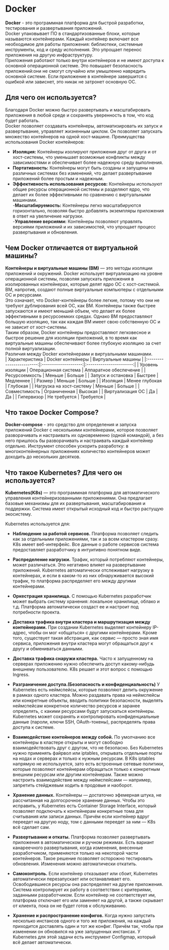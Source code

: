 # Docker

**Docker** - это программная платформа для быстрой разработки, тестирования и развертывания приложений.  
Docker упаковывает ПО в стандартизованные блоки, которые называются контейнерами. Каждый контейнер включает все необходимое для работы приложения: библиотеки, системные инструменты, код и среду исполнения. Это упрощает перенос приложения на другую инфраструктуру.  
Приложения работают только внутри контейнеров и не имеют доступа к основной операционной системе. Это повышает безопасность приложений:они не смогут случайно или умышленно навредить основной системе. Если приложение в контейнере завершится с ошибкой или зависнет, это никак не затронет основную ОС.  

## Для чего он используется?

Благодаря Docker можно быстро развертывать и масштабировать приложения в любой среде и сохранять уверенность в том, что код будет работать.  
Docker позволяет создавать контейнеры, автоматизировать их запуск и развертывание, управляет жизненным циклом. Он позволяет запускать множество контейнеров на одной хост-машине.
Преимущества использования Docker контейнеров:

- **Изоляция:** Контейнеры изолируют приложения друг от друга и от хост-системы, что уменьшает возможные конфликты между зависимостями и обеспечивает более надежную среду выполнения.  
- **Портативность:** Контейнеры могут быть созданы и запущены на различных системах без изменений, что делает развертывание приложений более простым и надежным.  
- **Эффективность использования ресурсов:** Контейнеры используют общие ресурсы операционной системы и разделяют ядро, что делает их более эффективными по сравнению с виртуальными машинами.  
-**Масштабируемость:** Контейнеры легко масштабируются горизонтально, позволяя быстро добавлять экземпляры приложения в ответ на увеличение нагрузки.  
-**Управление версиями:** Контейнеры позволяют управлять версиями приложений и их зависимостей, что упрощает процесс развертывания и обновления.  

## Чем Docker отличается от виртуальной машины?

**Контейнеры и виртуальные машины (ВМ)** — это методы изоляции приложений и окружений. Docker использует виртуализацию на уровне операционной системы, позволяя запускать приложения в изолированных контейнерах, которые делят ядро ОС с хост-системой. ВМ, напротив, создают полные виртуальные компьютеры с отдельными ОС и ресурсами.  
Это означает, что Docker-контейнеры более легкие, потому что они не требуют дублирования всей ОС, как ВМ. Контейнеры также быстрее запускаются и имеют меньший объем, что делает их более эффективными в ресурсоемких средах. Однако ВМ предоставляют большую изоляцию, так как каждая ВМ имеет свою собственную ОС и не зависит от хост-системы.  
Таким образом, Docker контейнеры предоставляют легковесное и быстрое решение для изоляции приложений, в то время как виртуальные машины обеспечивают более глубокую изоляцию за счет полной виртуализации.  
Различия между Docker контейнерами и виртуальными машинами.  
| Характеристика           | Docker контейнеры    | Виртуальные машины      |
|:------------------------:|:--------------------:|:-----------------------:|
| Уровень изоляции         | Операционная система | Аппаратное обеспечение  |
| Ресурсоемкость           | Меньше               | Больше                  |
| Запуск и остановка       | Быстрее              | Медленнее               |
| Размер                   | Меньше               | Больше                  |
| Изоляция                 | Менее глубокая       | Глубокая                |
| Нагрузка на хост-систему | Меньше               | Больше                  |
| Совместимость            | Ограниченная         | Высокая                 |
| Виртуализация ОС         | Да                   | Да                      |
| Гипервизор               | Не требуется         | Требуется               |

## Что такое Docker Compose?

**Docker-compose** - это средство для определения и запуска приложений Docker с несколькими контейнерами, которое позволяет разворачивать и настраивать их одновременно (одной командой), а без него пришлось бы разворачивать и настраивать каждый контейнер отдельно. Инструмент способен ускорить разработку: в многоконтейнерных приложениях количество контейнеров может доходить до нескольких десятков.  

## Что такое Kubernetes? Для чего он используется?

**Kubernetes(K8s)** — это программная платформа для автоматического управления контейнеризованными приложениями. Она предлагает базовые механизмы для их развертывания, масштабирования и поддержки. Система имеет открытый исходный код и быстро растущую экосистему.

Kubernetes используется для:

- **Наблюдение за работой сервисов.** Платформа позволяет следить как за отдельными приложениями, так и за всем кластером сразу. K8s имеет веб-интерфейс. Все данные о работе сервисов система предоставляет разработчику в интуитивно понятном виде.  

- **Распределение нагрузки.** Трафик, который потребляют контейнеры, может различаться. Это негативно влияет на развертывание приложений. Kubernetes автоматически отслеживает нагрузку в контейнерах, и если в каком-то из них обнаруживается высокий трафик, то платформа распределяет его между другими контейнерами.  

- **Оркестрация хранилища.** С помощью Kubernetes разработчик может выбрать систему хранения: локальное хранилище, облако и т.д. Платформа автоматически создаст ее и настроит под потребности проекта.  

- **Доставка трафика внутри кластера и маршрутизация между контейнерами.** При создании Kubernetes выделяет контейнеру IP-адрес, чтобы он мог «общаться» с другими контейнерами. Кроме того, существует такая абстракция, как сервис — просто зная имя сервиса, приложения внутри кластера могут обращаться друг к другу и обмениваться данными.  

- **Доставка трафика снаружи кластера.** Часто к запущенному на серверах приложению нужно обеспечить доступ какому-нибудь внешнему пользователю. K8s решает и этот вопрос с помощью Ingress.  

- **Разграничение доступа.(Безопасность и конфиденциальность)** У Kubernetes есть неймспейсы, которые позволяют делить окружение в рамках одного кластера. Можно раздавать права на неймспейсы или конкретные объекты, вводить политики безопасности, выделять неймспейсам конкретное количество ресурсов и заранее определять, с какими ресурсами будут запускаться контейнеры. Kubernetes может сохранять и контролировать конфиденциальные данные (пароли, ключи SSH, OAuth-токены), распределять права доступа к системе.

- **Взаимодействие контейнеров между собой.** По умолчанию все контейнеры в кластере открыты и могут свободно взаимодействовать друг с другом, что не безопасно. Без Kubernetes нужно применять файрвол или iptables, открывать отдельные порты на нодах и серверах и только к нужным ресурсам. В K8s iptables напрямую не используется, зато есть встроенные сетевые политики, которые позволяют контейнерам обращаться только к конкретным внешним ресурсам или другим контейнерам. Также можно настроить взаимодействие между неймспейсами — например, запретить стейджевым ходить в продовые и наоборот.  

- **Хранение данных.** Контейнеры — достаточно эфемерная штука, не рассчитанная на долгосрочное хранение данных. Чтобы это исправить, у Kubernetes есть Container Storage Interface, который позволяет подключать к контейнерам конкретные тома для считывания или записи данных. Причём если контейнер вдруг переедет на другую ноду, том с данными переедет за ним — K8s всё сделает сам.  

- **Развертывание и откаты.** Платформа позволяет развертывать приложения в автоматическом и ручном режимах. Есть вариант канареечного развертывания, когда изменения, внесенные разработчиком, применяются только на некоторой части контейнеров. Такое решение позволяет осторожно тестировать обновления. Изменения можно автоматически откатить.  

- **Самоконтроль.** Если контейнер отказывает или сбоит, Kubernetes автоматически перезапускает или останавливает его. Освободившиеся ресурсы она распределяет на другие приложения. Система контролирует их работу в соответствии с критериями, заданными разработчиком. Если контейнер не соответствует им, платформа отключает его или заменяет на другой, а также скрывает от клиента, пока он не будет готов к обслуживанию.  

- **Хранение и распространение конфигов.** Когда нужно запустить несколько инстансов одного и того же приложения, на каждый приходится доставлять один и тот же конфиг. Причём так, чтобы при изменении он обновился на уже запущенных инстансах. У Kubernetes для этой задачи есть инструмент Configmap, который всё делает автоматически. 

